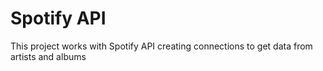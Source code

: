# Spotify API

This project works with Spotify API creating connections to get data from artists and albums


